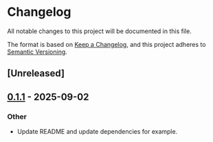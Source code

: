 # Changelog

All notable changes to this project will be documented in this file.

The format is based on [Keep a Changelog](https://keepachangelog.com/en/1.0.0/),
and this project adheres to [Semantic Versioning](https://semver.org/spec/v2.0.0.html).

## [Unreleased]

## [0.1.1](https://github.com/jettify/uf-sbus/compare/v0.1.0...v0.1.1) - 2025-09-02

### Other

- Update README and update dependencies for example.
